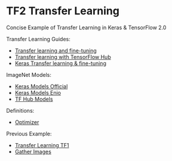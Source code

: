 # TF2 Transfer Learning

Concise Example of Transfer Learning in Keras & TensorFlow 2.0  

Transfer Learning Guides:
* [Transfer learning and fine-tuning](https://www.tensorflow.org/tutorials/images/transfer_learning)
* [Transfer learning with TensorFlow Hub](https://www.tensorflow.org/tutorials/images/transfer_learning_with_hub)
* [Keras Transfer learning & fine-tuning](https://keras.io/guides/transfer_learning/) 

ImageNet Models:
* [Keras Models Official](https://github.com/keras-team/keras-applications)
* [Keras Models Enio](https://github.com/EN10/KerasApplications/blob/main/README.md)
* [TF Hub Models](https://tfhub.dev/s?fine-tunable=yes&module-type=image-feature-vector&tf-version=tf2)

Definitions:
* [Optimizer](https://ml-cheatsheet.readthedocs.io/en/latest/optimizers.html#optimizers)

Previous Example:
* [Transfer Learning TF1](https://github.com/EN10/TransferLearnColab)
* [Gather Images](https://github.com/EN10/TransferLearnColab#images)
